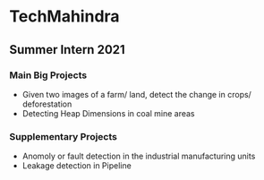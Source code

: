 # TechMahindra
## Summer Intern 2021

### Main Big Projects
- Given two images of a farm/ land, detect the change in crops/ deforestation
- Detecting Heap Dimensions in coal mine areas

### Supplementary Projects
- Anomoly or fault detection in the industrial manufacturing units
- Leakage detection in Pipeline
